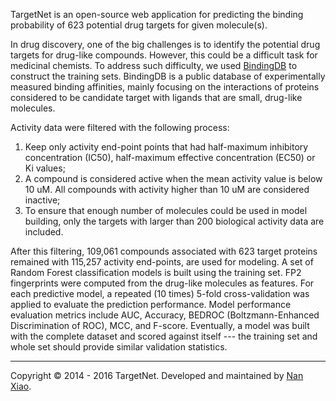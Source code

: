 TargetNet is an open-source web application for predicting the binding probability of 623 potential drug targets for given molecule(s).

In drug discovery, one of the big challenges is to identify the potential drug targets for drug-like compounds. However, this could be a difficult task for medicinal chemists. To address such difficulty, we used [BindingDB](https://www.bindingdb.org/) to construct the training sets. BindingDB is a public database of experimentally measured binding affinities, mainly focusing on the interactions of proteins considered to be candidate target with ligands that are small, drug-like molecules.

Activity data were filtered with the following process:

1. Keep only activity end-point points that had half-maximum inhibitory concentration (IC50), half-maximum effective concentration (EC50) or Ki values;
2. A compound is considered active when the mean activity value is below 10 uM. All compounds with activity higher than 10 uM are considered inactive;
3. To ensure that enough number of molecules could be used in model building, only the targets with larger than 200 biological activity data are included.

After this filtering, 109,061 compounds associated with 623 target proteins remained with 115,257 activity end-points, are used for modeling. A set of Random Forest classification models is built using the training set. FP2 fingerprints were computed from the drug-like molecules as features. For each predictive model, a repeated (10 times) 5-fold cross-validation was applied to evaluate the prediction performance. Model performance evaluation metrics include AUC, Accuracy, BEDROC (Boltzmann-Enhanced Discrimination of ROC), MCC, and F-score. Eventually, a model was built with the complete dataset and scored against itself --- the training set and whole set should provide similar validation statistics.

<hr>

Copyright © 2014 - 2016 TargetNet. Developed and maintained by [Nan Xiao](http://nanx.me).
